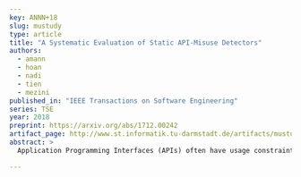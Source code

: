 ```yaml
---
key: ANNN+18
slug: mustudy
type: article
title: "A Systematic Evaluation of Static API-Misuse Detectors"
authors:
  - amann
  - hoan
  - nadi
  - tien
  - mezini
published_in: "IEEE Transactions on Software Engineering"
series: TSE
year: 2018
preprint: https://arxiv.org/abs/1712.00242
artifact_page: http://www.st.informatik.tu-darmstadt.de/artifacts/mustudy/
abstract: >
  Application Programming Interfaces (APIs) often have usage constraints, such as restrictions on call order or call conditions. API misuses, i.e., violations of these constraints, may lead to software crashes, bugs, and vulnerabilities. Though researchers developed many API-misuse detectors over the last two decades, recent studies show that API misuses are still prevalent. Therefore, we need to understand the capabilities and limitations of existing detectors in order to advance the state of the art. In this paper, we present the first-ever qualitative and quantitative evaluation that compares static API-misuse detectors along the same dimensions, and with original author validation. To accomplish this, we develop MUC, a classification of API misuses, and MUBenchPipe, an automated benchmark for detector comparison, on top of our misuse dataset, MUBench. Our results show that the capabilities of existing detectors vary greatly and that existing detectors, though capable of detecting misuses, suffer from extremely low precision and recall. A systematic root-cause analysis reveals that, most importantly, detectors need to go beyond the naive assumption that a deviation from the most-frequent usage corresponds to a misuse and need to obtain additional usage examples to train their models. We present possible directions towards more-powerful API-misuse detectors.

---
```

